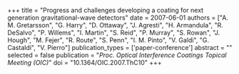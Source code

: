 +++
title = "Progress and challenges developing a coating for next generation gravitational-wave detectors"
date = 2007-06-01
authors = ["A. M. Gretarsson", "G. Harry", "D. Ottaway", "J. Agresti", "H. Armandula", "R. DeSalvo", "P. Willems", "I. Martin", "S. Reid", "P. Murray", "S. Rowan", "J. Hough", "M. Fejer", "R. Route", "S. Penn", "I. M. Pinto", "V. Galdi", "G. Castaldi", "V. Pierro"]
publication_types = ['paper-conference']
abstract = ""
selected = false
publication = "*Proc. Optical Interference Coatings Topical Meeting (OIC)*"
doi = "10.1364/OIC.2007.ThC10"
+++

